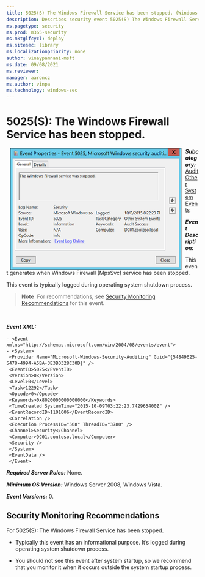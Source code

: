 ```yaml
---
title: 5025(S) The Windows Firewall Service has been stopped. (Windows 10)
description: Describes security event 5025(S) The Windows Firewall Service has been stopped.
ms.pagetype: security
ms.prod: m365-security
ms.mktglfcycl: deploy
ms.sitesec: library
ms.localizationpriority: none
author: vinaypamnani-msft
ms.date: 09/08/2021
ms.reviewer: 
manager: aaroncz
ms.author: vinpa
ms.technology: windows-sec
---
```


# 5025(S): The Windows Firewall Service has been stopped.


<img src="images/event-5025.png" alt="Event 5025 illustration" width="449" height="317" hspace="10" align="left" />

***Subcategory:***&nbsp;[Audit Other System Events](audit-other-system-events.md)

***Event Description:***

This event generates when Windows Firewall (MpsSvc) service has been stopped.

This event is typically logged during operating system shutdown process.

> **Note**&nbsp;&nbsp;For recommendations, see [Security Monitoring Recommendations](#security-monitoring-recommendations) for this event.

<br clear="all">

***Event XML:***
```
- <Event xmlns="http://schemas.microsoft.com/win/2004/08/events/event">
- <System>
 <Provider Name="Microsoft-Windows-Security-Auditing" Guid="{54849625-5478-4994-A5BA-3E3B0328C30D}" /> 
 <EventID>5025</EventID> 
 <Version>0</Version> 
 <Level>0</Level> 
 <Task>12292</Task> 
 <Opcode>0</Opcode> 
 <Keywords>0x8020000000000000</Keywords> 
 <TimeCreated SystemTime="2015-10-09T03:22:23.742965400Z" /> 
 <EventRecordID>1101606</EventRecordID> 
 <Correlation /> 
 <Execution ProcessID="508" ThreadID="3780" /> 
 <Channel>Security</Channel> 
 <Computer>DC01.contoso.local</Computer> 
 <Security /> 
 </System>
 <EventData /> 
 </Event>

```

***Required Server Roles:*** None.

***Minimum OS Version:*** Windows Server 2008, Windows Vista.

***Event Versions:*** 0.

## Security Monitoring Recommendations

For 5025(S): The Windows Firewall Service has been stopped.

-   Typically this event has an informational purpose. It’s logged during operating system shutdown process.

-   You should not see this event after system startup, so we recommend that you monitor it when it occurs outside the system startup process.

